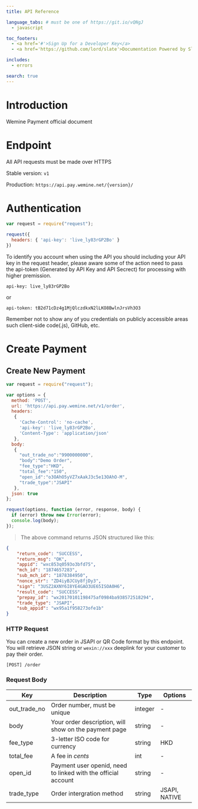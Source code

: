 ```yaml
---
title: API Reference

language_tabs: # must be one of https://git.io/vQNgJ
  - javascript

toc_footers:
  - <a href='#'>Sign Up for a Developer Key</a>
  - <a href='https://github.com/lord/slate'>Documentation Powered by Slate</a>

includes:
  - errors

search: true
---
```


# Introduction

Wemine Payment official document

# Endpoint
All API requests must be made over HTTPS

Stable version: ```v1```

Production: ```https://api.pay.wemine.net/{version}/```

# Authentication

```javascript
var request = require("request");

request({
  headers: { 'api-key': 'live_ly83rGP2Bo' }
})
```

To identify you account when using the API you should including your API key in the request header, please aware some of the action need to pass the api-token (Generated by API Key and API Secrect) for processing with higher premission.

`api-key: live_ly83rGP2Bo`


or

`api-token: tB2d71cDz4g1MjQlczdkxN2lLKO8BwlnJrsVh3O3`

<aside class="warning">
Remember not to show any of you credentials on publicly accessible areas such client-side code(.js), GitHub, etc.
</aside>

# Create Payment

## Create New Payment

```javascript
var request = require("request");

var options = {
  method: 'POST',
  url: 'https://api.pay.wemine.net/v1/order',
  headers:
   {
     'Cache-Control': 'no-cache',
     'api-key': 'live_ly83rGP2Bo',
     'Content-Type': 'application/json'
   },
  body:
   {
     "out_trade_no":"9900000000",
     "body":"Demo Order",
     "fee_type":"HKD",
     "total_fee":"150",
     "open_id":"o3OAhO5yVZ7xAakJ3c5e13OAhO-M",
     "trade_type":"JSAPI"
   },
  json: true
};

request(options, function (error, response, body) {
  if (error) throw new Error(error);
  console.log(body);
});

```

> The above command returns JSON structured like this:

```json
{
    "return_code": "SUCCESS",
    "return_msg": "OK",
    "appid": "wxc853q0593o3bfd75",
    "mch_id": "1874657283",
    "sub_mch_id": "1878384950",
    "nonce_str": "ZD4iyBJCUy8fjDy3",
    "sign": "3USZ2AXNY6I8YE4GAO3UE65ISOA0H6",
    "result_code": "SUCCESS",
    "prepay_id": "wx20170101198475af0984ba938572518294",
    "trade_type": "JSAPI",
    "sub_appid": "wx95a1f958273ofe1b"
}
```

### HTTP Request

You can create a new order in JSAPI or QR Code format by this endpoint.
You will retrieve JSON string or `wexin://xxx` deeplink for your customer to pay their order.

`[POST] /order`

### Request Body

| Key | Description | Type | Options |
|----|----|----|----|
| out_trade_no | Order number, must be unique | integer | - |
| body | Your order description, will show on the payment page | string | - |
| fee_type | 3-letter ISO code for currency | string | HKD |
| total_fee | A fee in *cents* | int | - |
| open_id | Payment user openid, need to linked with the official account | string | - |
| trade_type | Order intergration method | string | JSAPI, NATIVE |
